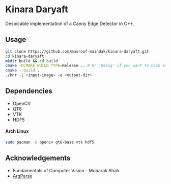 # Kinara Daryaft

Despicable implementation of a Canny Edge Detector in C++.

## Usage

```bash
git clone https://github.com/masroof-maindak/kinara-daryaft.git
cd kinara-daryaft
mkdir build && cd build
cmake -DCMAKE_BUILD_TYPE=Release .. # Or 'Debug' if you want to hack away.
cmake --build .
./knr -i <input-image> -o <output-dir>
```

## Dependencies

- OpenCV
- QT6
- VTK
- HDF5

#### Arch Linux

```bash
sudo pacman -S opencv qt6-base vtk hdf5
```

## Acknowledgements

- Fundamentals of Computer Vision - Mubarak Shah
- [ArgParse](https://github.com/p-ranav/argparse)
